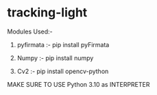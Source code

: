 # tracking-light

Modules Used:-
1. pyfirmata :- pip install pyFirmata

2. Numpy :- pip install numpy

3. Cv2 :- pip install opencv-python


MAKE SURE TO USE Python 3.10 as INTERPRETER